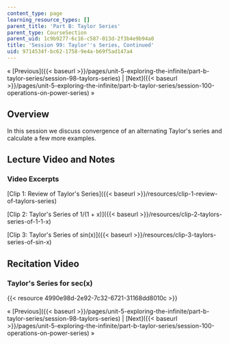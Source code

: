 ```yaml
---
content_type: page
learning_resource_types: []
parent_title: 'Part B: Taylor Series'
parent_type: CourseSection
parent_uid: 1c9b9277-6c16-c587-013d-2f3b4e9b94a0
title: 'Session 99: Taylor''s Series, Continued'
uid: 9714534f-bc62-1758-9e4a-b69f5ad147a4
---
```


« [Previous]({{< baseurl >}}/pages/unit-5-exploring-the-infinite/part-b-taylor-series/session-98-taylors-series) | [Next]({{< baseurl >}}/pages/unit-5-exploring-the-infinite/part-b-taylor-series/session-100-operations-on-power-series) »

Overview
--------

In this session we discuss convergence of an alternating Taylor's series and calculate a few more examples.

Lecture Video and Notes
-----------------------

### Video Excerpts

[Clip 1: Review of Taylor's Series]({{< baseurl >}}/resources/clip-1-review-of-taylors-series)

[Clip 2: Taylor's Series of 1/(1 + x)]({{< baseurl >}}/resources/clip-2-taylors-series-of-1-1-x)

[Clip 3: Taylor's Series of sin(x)]({{< baseurl >}}/resources/clip-3-taylors-series-of-sin-x)

Recitation Video
----------------

  

### Taylor's Series for sec(x)

{{< resource 4990e98d-2e92-7c32-6721-31168dd8010c >}}

« [Previous]({{< baseurl >}}/pages/unit-5-exploring-the-infinite/part-b-taylor-series/session-98-taylors-series) | [Next]({{< baseurl >}}/pages/unit-5-exploring-the-infinite/part-b-taylor-series/session-100-operations-on-power-series) »